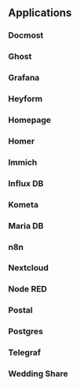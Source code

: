 ## Applications

### Docmost
### Ghost
### Grafana
### Heyform
### Homepage
### Homer
### Immich
### Influx DB
### Kometa
### Maria DB
### n8n
### Nextcloud
### Node RED
### Postal
### Postgres
### Telegraf
### Wedding Share